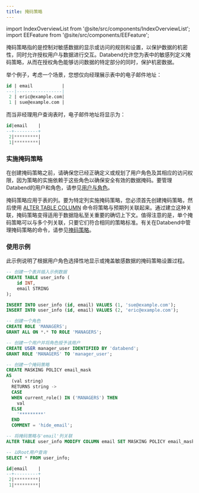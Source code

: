 ```yaml
---
title: 掩码策略
---
```

import IndexOverviewList from '@site/src/components/IndexOverviewList';
import EEFeature from '@site/src/components/EEFeature';

<EEFeature featureName='掩码策略'/>

掩码策略指的是控制对敏感数据的显示或访问的规则和设置，以保护数据的机密性，同时允许授权用户与数据进行交互。Databend允许您为表中的敏感列定义掩码策略，从而在授权角色能够访问数据的特定部分的同时，保护机密数据。

举个例子，考虑一个场景，您想仅向经理展示表中的电子邮件地址：

```sql
id | email           |
---|-----------------|
 2 | eric@example.com|
 1 | sue@example.com |
```

而当非经理用户查询表时，电子邮件地址将显示为：

```sql
id|email    |
--+---------+
 2|*********|
 1|*********|
```

### 实施掩码策略

在创建掩码策略之前，请确保您已经正确定义或规划了用户角色及其相应的访问权限，因为策略的实施依赖于这些角色以确保安全有效的数据掩码。要管理Databend的用户和角色，请参见[用户与角色](/sql/sql-commands/ddl/user/)。

掩码策略应用于表的列。要为特定列实施掩码策略，您必须首先创建掩码策略，然后使用 [ALTER TABLE COLUMN](/sql/sql-commands/ddl/table/alter-table-column) 命令将策略与预期列关联起来。通过建立这种关联，掩码策略变得适用于数据隐私至关重要的确切上下文。值得注意的是，单个掩码策略可以与多个列关联，只要它们符合相同的策略标准。有关在Databend中管理掩码策略的命令，请参见[掩码策略](/sql/sql-commands/ddl/mask-policy/)。

### 使用示例

此示例说明了根据用户角色选择性地显示或掩盖敏感数据的掩码策略设置过程。

```sql
-- 创建一个表并插入示例数据
CREATE TABLE user_info (
    id INT,
    email STRING
);

INSERT INTO user_info (id, email) VALUES (1, 'sue@example.com');
INSERT INTO user_info (id, email) VALUES (2, 'eric@example.com');

-- 创建一个角色
CREATE ROLE 'MANAGERS';
GRANT ALL ON *.* TO ROLE 'MANAGERS';

-- 创建一个用户并将角色授予该用户
CREATE USER manager_user IDENTIFIED BY 'databend';
GRANT ROLE 'MANAGERS' TO 'manager_user';

-- 创建一个掩码策略
CREATE MASKING POLICY email_mask
AS
  (val string)
  RETURNS string ->
  CASE
  WHEN current_role() IN ('MANAGERS') THEN
    val
  ELSE
    '*********'
  END
  COMMENT = 'hide_email';

-- 将掩码策略与'email'列关联
ALTER TABLE user_info MODIFY COLUMN email SET MASKING POLICY email_mask;

-- 以Root用户查询
SELECT * FROM user_info;

id|email    |
--+---------+
 2|*********|
 1|*********|
```